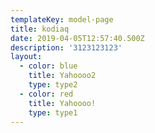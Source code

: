 ```yaml
---
templateKey: model-page
title: kodiaq
date: 2019-04-05T12:57:40.500Z
description: '3123123123'
layout:
  - color: blue
    title: Yahoooo2
    type: type2
  - color: red
    title: Yahoooo!
    type: type1
---
```


